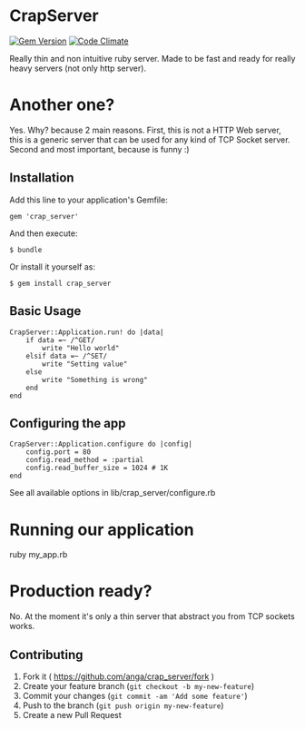 # CrapServer
[![Gem Version](https://badge.fury.io/rb/crap_server.svg)](http://badge.fury.io/rb/crap_server)
[![Code Climate](https://codeclimate.com/github/anga/crap_server/badges/gpa.svg)](https://codeclimate.com/github/anga/crap_server)

Really thin and non intuitive ruby server. Made to be fast and ready for really heavy servers (not only http server).

# Another one?

Yes. Why? because 2 main reasons. First, this is not a HTTP Web server, this is a generic server that can be used for any kind of TCP Socket server.
Second and most important, because is funny :)

## Installation

Add this line to your application's Gemfile:

    gem 'crap_server'

And then execute:

    $ bundle

Or install it yourself as:

    $ gem install crap_server

## Basic Usage

    CrapServer::Application.run! do |data|
        if data =~ /^GET/
            write "Hello world"
        elsif data =~ /^SET/
            write "Setting value"
        else
            write "Something is wrong"
        end
    end

## Configuring the app

    CrapServer::Application.configure do |config|
        config.port = 80
        config.read_method = :partial
        config.read_buffer_size = 1024 # 1K
    end

See all available options in lib/crap_server/configure.rb

# Running our application

ruby my_app.rb

# Production ready?

No. At the moment it's only a thin server that abstract you from TCP sockets works.

## Contributing

1. Fork it ( https://github.com/anga/crap_server/fork )
2. Create your feature branch (`git checkout -b my-new-feature`)
3. Commit your changes (`git commit -am 'Add some feature'`)
4. Push to the branch (`git push origin my-new-feature`)
5. Create a new Pull Request
